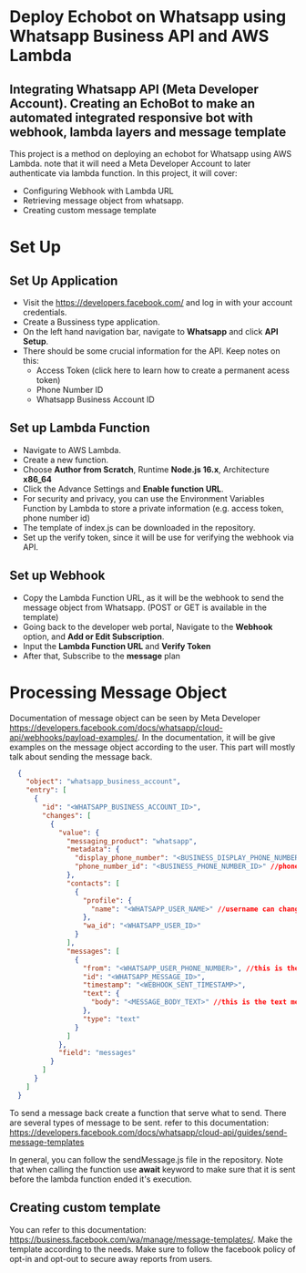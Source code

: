 # Deploy Echobot on Whatsapp using Whatsapp Business API and AWS Lambda
## Integrating Whatsapp API (Meta Developer Account). Creating an EchoBot to make an automated integrated responsive bot with webhook, lambda layers and message template

This project is a method on deploying an echobot for Whatsapp using AWS Lambda. note that it will need a Meta Developer Account to later authenticate via lambda function. In this project, it will cover:
  - Configuring Webhook with Lambda URL
  - Retrieving message object from whatsapp.
  - Creating custom message template

# Set Up
## Set Up Application
  - Visit the https://developers.facebook.com/ and log in with your account credentials. 
  - Create a Bussiness type application. 
  - On the left hand navigation bar, navigate to **Whatsapp** and click **API Setup**.
  - There should be some crucial information for the API. Keep notes on this:
    - Access Token (click here to learn how to create a permanent acess token)
    - Phone Number ID
    - Whatsapp Business Account ID
  
## Set up Lambda Function
  - Navigate to AWS Lambda.
  - Create a new function.
  - Choose **Author from Scratch**, Runtime **Node.js 16.x**, Architecture **x86_64**
  - Click the Advance Settings and **Enable function URL**.
  - For security and privacy, you can use the Environment Variables Function by Lambda to store a private information (e.g. access token, phone number id)
  - The template of index.js can be downloaded in the repository.
  - Set up the verify token, since it will be use for verifying the webhook via API.

## Set up Webhook 
  - Copy the Lambda Function URL, as it will be the webhook to send the message object from Whatsapp. (POST or GET is available in the template)
  - Going back to the developer web portal, Navigate to the **Webhook** option, and **Add or Edit Subscription**.
  - Input the **Lambda Function URL** and **Verify Token**
  - After that, Subscribe to the **message** plan

# Processing Message Object
Documentation of message object can be seen by Meta Developer https://developers.facebook.com/docs/whatsapp/cloud-api/webhooks/payload-examples/. In the documentation, it will be give examples on the message object according to the user. This part will mostly talk about sending the message back. 

```JSON
  {
    "object": "whatsapp_business_account",
    "entry": [
      {
        "id": "<WHATSAPP_BUSINESS_ACCOUNT_ID>",
        "changes": [
          {
            "value": {
              "messaging_product": "whatsapp",
              "metadata": {
                "display_phone_number": "<BUSINESS_DISPLAY_PHONE_NUMBER>",
                "phone_number_id": "<BUSINESS_PHONE_NUMBER_ID>" //phone number id use to sent the message back
              },
              "contacts": [
                {
                  "profile": {
                    "name": "<WHATSAPP_USER_NAME>" //username can change according to the user
                  },
                  "wa_id": "<WHATSAPP_USER_ID>"
                }
              ],
              "messages": [
                {
                  "from": "<WHATSAPP_USER_PHONE_NUMBER>", //this is the user phone number
                  "id": "<WHATSAPP_MESSAGE_ID>",
                  "timestamp": "<WEBHOOK_SENT_TIMESTAMP>",
                  "text": {
                    "body": "<MESSAGE_BODY_TEXT>" //this is the text message
                  },
                  "type": "text"
                }
              ]
            },
            "field": "messages"
          }
        ]
      }
    ]
  }
```

To send a message back create a function that serve what to send. There are several types of message to be sent. refer to this documentation: https://developers.facebook.com/docs/whatsapp/cloud-api/guides/send-message-templates

In general, you can follow the sendMessage.js file in the repository. Note that when calling the function use **await** keyword to make sure that it is sent before the lambda function ended it's execution. 

## Creating custom template
You can refer to this documentation: https://business.facebook.com/wa/manage/message-templates/. Make the template according to the needs. Make sure to follow the facebook policy of opt-in and opt-out to secure away reports from users. 


